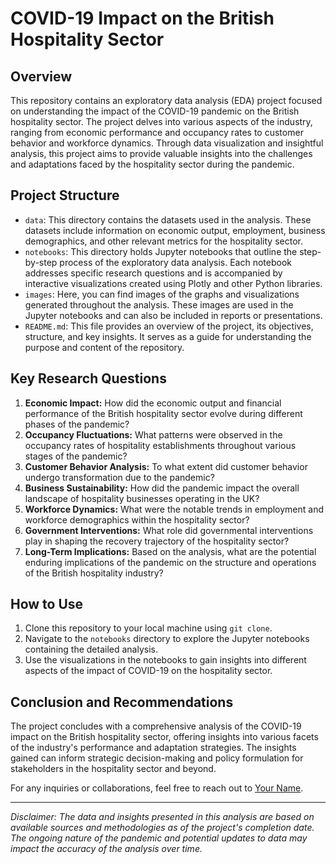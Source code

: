# COVID-19 Impact on the British Hospitality Sector

## Overview

This repository contains an exploratory data analysis (EDA) project focused on understanding the impact of the COVID-19 pandemic on the British hospitality sector. The project delves into various aspects of the industry, ranging from economic performance and occupancy rates to customer behavior and workforce dynamics. Through data visualization and insightful analysis, this project aims to provide valuable insights into the challenges and adaptations faced by the hospitality sector during the pandemic.

## Project Structure

- `data`: This directory contains the datasets used in the analysis. These datasets include information on economic output, employment, business demographics, and other relevant metrics for the hospitality sector.
- `notebooks`: This directory holds Jupyter notebooks that outline the step-by-step process of the exploratory data analysis. Each notebook addresses specific research questions and is accompanied by interactive visualizations created using Plotly and other Python libraries.
- `images`: Here, you can find images of the graphs and visualizations generated throughout the analysis. These images are used in the Jupyter notebooks and can also be included in reports or presentations.
- `README.md`: This file provides an overview of the project, its objectives, structure, and key insights. It serves as a guide for understanding the purpose and content of the repository.

## Key Research Questions

1. **Economic Impact:** How did the economic output and financial performance of the British hospitality sector evolve during different phases of the pandemic?
2. **Occupancy Fluctuations:** What patterns were observed in the occupancy rates of hospitality establishments throughout various stages of the pandemic?
3. **Customer Behavior Analysis:** To what extent did customer behavior undergo transformation due to the pandemic?
4. **Business Sustainability:** How did the pandemic impact the overall landscape of hospitality businesses operating in the UK?
5. **Workforce Dynamics:** What were the notable trends in employment and workforce demographics within the hospitality sector?
6. **Government Interventions:** What role did governmental interventions play in shaping the recovery trajectory of the hospitality sector?
7. **Long-Term Implications:** Based on the analysis, what are the potential enduring implications of the pandemic on the structure and operations of the British hospitality industry?

## How to Use

1. Clone this repository to your local machine using `git clone`.
2. Navigate to the `notebooks` directory to explore the Jupyter notebooks containing the detailed analysis.
3. Use the visualizations in the notebooks to gain insights into different aspects of the impact of COVID-19 on the hospitality sector.

## Conclusion and Recommendations

The project concludes with a comprehensive analysis of the COVID-19 impact on the British hospitality sector, offering insights into various facets of the industry's performance and adaptation strategies. The insights gained can inform strategic decision-making and policy formulation for stakeholders in the hospitality sector and beyond.

For any inquiries or collaborations, feel free to reach out to [Your Name](mailto:your.email@example.com).

---

_Disclaimer: The data and insights presented in this analysis are based on available sources and methodologies as of the project's completion date. The ongoing nature of the pandemic and potential updates to data may impact the accuracy of the analysis over time._
